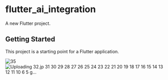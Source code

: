 # flutter_ai_integration

A new Flutter project.

## Getting Started

This project is a starting point for a Flutter application.

![35](https://github.com/user-attachments/assets/f6fd117a-39e8-4b3f-bef7-2a3755de6363)
![Uploading 32.jp
![31](https://github.com/user-attachments/assets/ec43e105-7bb5-402c-9b3e-291da9574db2)
![30](https://github.com/user-attachments/assets/bdc7361a-1a86-4777-8240-81ce4eb9d336)
![29](https://github.com/user-attachments/assets/12c0446d-781d-44ec-bdd3-f1149557152e)
![28](https://github.com/user-attachments/assets/253f94bc-b0d0-4601-b35d-184e0b5b4c50)
![27](https://github.com/user-attachments/assets/6134904a-5e6d-42f0-ba37-50366b9dbb77)
![26](https://github.com/user-attachments/assets/40f708d4-fff0-4819-bee2-eeebaac1742b)
![25](https://github.com/user-attachments/assets/d0e5cba7-7841-4290-a1a3-eee03e485875)
![24](https://github.com/user-attachments/assets/15b49f03-8571-40ea-80fc-f05d0579dfba)
![23](https://github.com/user-attachments/assets/febd0bfb-02b7-4bd7-bc66-d5d052b43ec4)
![22](https://github.com/user-attachments/assets/7b29597b-93dd-45ed-92af-f558bbda6cbb)
![21](https://github.com/user-attachments/assets/30263808-255c-4e2d-9ff8-fd399b4855ab)
![20](https://github.com/user-attachments/assets/3a68d0ba-ccec-4742-bca9-f9554e3f3da8)
![19](https://github.com/user-attachments/assets/23aabb3e-1d9c-442b-a17d-fde94440b41f)
![18](https://github.com/user-attachments/assets/d4ce4a43-8399-42f8-a4ec-579c777e8f1c)
![17](https://github.com/user-attachments/assets/9bfd6dd7-107b-4b79-8f92-9e0e016aca65)
![16](https://github.com/user-attachments/assets/a0f0f39d-5912-4849-9576-dd81c865abf2)
![15](https://github.com/user-attachments/assets/62519def-f6e4-47b5-9204-bde34daebcbd)
![14](https://github.com/user-attachments/assets/4daf44f7-635b-4f9e-8227-fa6e04891e78)
![13](https://github.com/user-attachments/assets/4d8d3ee1-e3b6-4557-afa3-9ddde1e698eb)
![12](https://github.com/user-attachments/assets/880bf1b8-41bd-4432-ae0a-edefc1fc6800)
![11](https://github.com/user-attachments/assets/b4370067-ac34-4740-a4bc-36686ee97b3f)
![10](https://github.com/user-attachments/assets/e21fd916-4983-4429-92f9-c02d004c02f5)
![6](https://github.com/user-attachments/assets/5faa9dfe-ec8c-425d-a8aa-12d2189d3c41)
![5](https://github.com/user-attachments/assets/eb6850ae-4172-476d-ac05-49b34f30875f)
g…]()

